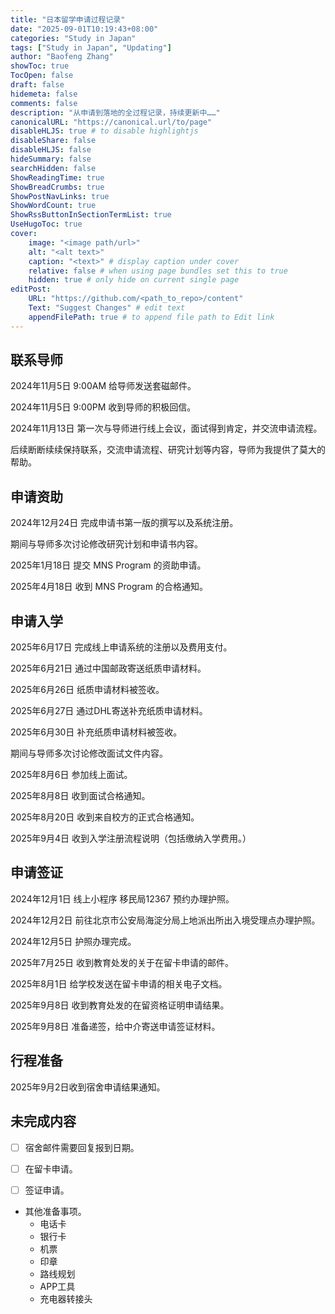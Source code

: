 ```yaml
---
title: "日本留学申请过程记录"
date: "2025-09-01T10:19:43+08:00"
categories: "Study in Japan"
tags: ["Study in Japan", "Updating"]
author: "Baofeng Zhang"
showToc: true
TocOpen: false
draft: false
hidemeta: false
comments: false
description: "从申请到落地的全过程记录，持续更新中……"
canonicalURL: "https://canonical.url/to/page"
disableHLJS: true # to disable highlightjs
disableShare: false
disableHLJS: false
hideSummary: false
searchHidden: false
ShowReadingTime: true
ShowBreadCrumbs: true
ShowPostNavLinks: true
ShowWordCount: true
ShowRssButtonInSectionTermList: true
UseHugoToc: true
cover:
    image: "<image path/url>"
    alt: "<alt text>" 
    caption: "<text>" # display caption under cover
    relative: false # when using page bundles set this to true
    hidden: true # only hide on current single page
editPost:
    URL: "https://github.com/<path_to_repo>/content"
    Text: "Suggest Changes" # edit text
    appendFilePath: true # to append file path to Edit link
---
```


## 联系导师

2024年11月5日 9:00AM 给导师发送套磁邮件。

2024年11月5日 9:00PM 收到导师的积极回信。

2024年11月13日 第一次与导师进行线上会议，面试得到肯定，并交流申请流程。

后续断断续续保持联系，交流申请流程、研究计划等内容，导师为我提供了莫大的帮助。

## 申请资助

2024年12月24日 完成申请书第一版的撰写以及系统注册。

期间与导师多次讨论修改研究计划和申请书内容。

2025年1月18日 提交 MNS Program 的资助申请。

2025年4月18日 收到 MNS Program 的合格通知。

## 申请入学

2025年6月17日 完成线上申请系统的注册以及费用支付。

2025年6月21日 通过中国邮政寄送纸质申请材料。

2025年6月26日 纸质申请材料被签收。

2025年6月27日 通过DHL寄送补充纸质申请材料。

2025年6月30日 补充纸质申请材料被签收。

期间与导师多次讨论修改面试文件内容。

2025年8月6日 参加线上面试。

2025年8月8日 收到面试合格通知。

2025年8月20日 收到来自校方的正式合格通知。

2025年9月4日 收到入学注册流程说明（包括缴纳入学费用。）

## 申请签证

2024年12月1日 线上小程序 移民局12367 预约办理护照。

2024年12月2日 前往北京市公安局海淀分局上地派出所出入境受理点办理护照。

2024年12月5日 护照办理完成。

2025年7月25日 收到教育处发的关于在留卡申请的邮件。

2025年8月1日 给学校发送在留卡申请的相关电子文档。

2025年9月8日 收到教育处发的在留资格证明申请结果。

2025年9月8日 准备递签，给中介寄送申请签证材料。

## 行程准备

2025年9月2日收到宿舍申请结果通知。

## 未完成内容

- [ ] 宿舍邮件需要回复报到日期。
- [ ] 在留卡申请。
- [ ] 签证申请。



- 其他准备事项。
    - 电话卡
    - 银行卡
    - 机票
    - 印章
    - 路线规划
    - APP工具
    - 充电器转接头




